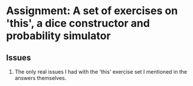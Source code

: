 # Assignment: A set of exercises on 'this', a dice constructor and probability simulator

## Issues
1. The only real issues I had with the 'this' exercise set I mentioned in the answers themselves.
